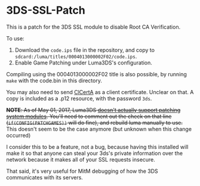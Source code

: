 # 3DS-SSL-Patch
This is a patch for the 3DS SSL module to disable Root CA Verification.

To use:

1. Download the `code.ips` file in the repository, and copy to `sdcard:/luma/titles/0004013000002F02/code.ips`.
2. Enable Game Patching under Luma3DS's configuration.

Compiling using the 0004013000002F02 title is also possible, by running `make` with the code.bin in this directory.

You may also need to send [ClCertA](https://github.com/SciresM/3DS-SSL-Patch/blob/master/ClCertA.p12?raw=true) as a client certificate. Unclear on that. A copy is included as a .p12 resource, with the password `3ds`.

~~**NOTE**: As of May 01, 2017, Luma3DS [doesn't actually support patching system modules](https://github.com/AuroraWright/Luma3DS/blob/master/injector/source/patcher.c#L853). You'll need to comment out the check on that line (`if(CONFIG(PATCHGAMES))` will do fine), and rebuild luma manually to use.~~ This doesn't seem to be the case anymore (but unknown when this change occurred)

I consider this to be a feature, not a bug, because having this installed will make it so that anyone can steal your 3ds's private information over the network because it makes all of your SSL requests insecure.

That said, it's very useful for MitM debugging of how the 3DS communicates with its servers.
